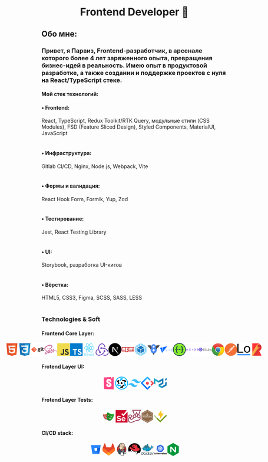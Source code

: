 <h1 align="center">Frontend Developer 👋</h1> 

<h2>Обо мне:</h2>

<h3>Привет, я Парвиз, Frontend-разработчик, в арсенале которого более 4 лет заряженного опыта, превращения бизнес-идей в реальность. Имею опыт в продуктовой разработке, а также создании и поддержке проектов с нуля на React/TypeScript стеке.</h3>
 
<h4>Мой стек технологий:</h4>

<div> <h4>• Frontend:</h4> React, TypeScript, Redux Toolkit/RTK Query, модульные стили (CSS Modules), FSD (Feature Sliced Design), Styled Components, MaterialUI, JavaScript </div>
 <br/>
<div> <h4>• Инфраструктура:</h4> Gitlab CI/CD, Nginx, Node.js, Webpack, Vite</div>
 <br/>
<div> <h4>• Формы и валидация:</h4> React Hook Form, Formik, Yup, Zod</div>
 <br/>
<div> <h4>• Тестирование:</h4> Jest, React Testing Library</div>
  <br/>
<div> <h4>• UI:</h4> Storybook, разработка UI-китов</div>
  <br/>
<div> <h4>• Вёрстка:</h4> HTML5, CSS3, Figma, SCSS, SASS, LESS</div>
  <br/>
  
<h3>Technologies & Soft</h3>

<h4>Frontend Core Layer:</h4>

<div style="display: flex; justify-content: center; align-items: center">
  <img src='https://github.com/devicons/devicon/blob/master/icons/html5/html5-original.svg' style="width: 35px; height: 35px;"/>
  <img src='https://github.com/devicons/devicon/blob/master/icons/css3/css3-original.svg' style="width: 35px; height: 35px;"/>
  <img src='https://github.com/devicons/devicon/blob/master/icons/git/git-original-wordmark.svg' style="width: 35px; height: 35px;"/>
  <img src='https://github.com/devicons/devicon/blob/master/icons/sass/sass-original.svg' style="width: 35px; height: 35px;"/>
  <img src='https://github.com/devicons/devicon/blob/master/icons/javascript/javascript-original.svg' style="width: 35px; height: 35px;"/>
  <img src='https://github.com/devicons/devicon/blob/master/icons/typescript/typescript-original.svg' style="width: 35px; height: 35px;"/>
  <img src='https://github.com/devicons/devicon/blob/master/icons/react/react-original-wordmark.svg' style="width: 35px; height: 35px;"/>
  <img src='https://github.com/devicons/devicon/blob/master/icons/redux/redux-original.svg' style="width: 35px; height: 35px;"/>
  <img src='https://github.com/devicons/devicon/blob/master/icons/nextjs/nextjs-original.svg' style="width: 35px; height: 35px;"/>
  <img src='https://github.com/devicons/devicon/blob/master/icons/npm/npm-original-wordmark.svg' style="width: 35px; height: 35px;"/>
  <img src='https://github.com/devicons/devicon/blob/master/icons/webpack/webpack-original.svg' style="width: 35px; height: 35px;"/>
  <img src='https://github.com/devicons/devicon/blob/master/icons/v8/v8-original.svg' style="width: 35px; height: 35px;"/>
  <img src='https://github.com/devicons/devicon/blob/master/icons/vite/vite-original-wordmark.svg' style="width: 35px; height: 35px;"/>
  <img src='https://github.com/devicons/devicon/blob/master/icons/swagger/swagger-original.svg' style="width: 35px; height: 35px;"/>
  <img src='https://github.com/devicons/devicon/blob/master/icons/axios/axios-plain-wordmark.svg' style="width: 35px; height: 35px;"/>
  <img src='https://github.com/devicons/devicon/blob/master/icons/eslint/eslint-original-wordmark.svg' style="width: 35px; height: 35px;"/>
  <img src='https://github.com/devicons/devicon/blob/master/icons/chrome/chrome-original.svg' style="width: 35px; height: 35px;"/>
  <img src='https://github.com/devicons/devicon/blob/master/icons/postman/postman-original.svg' style="width: 35px; height: 35px;"/>
  <img src='https://github.com/devicons/devicon/blob/master/icons/lodash/lodash-original.svg' style="width: 35px; height: 35px;"/>
  <img src='https://github.com/devicons/devicon/blob/master/icons/rollup/rollup-original.svg' style="width: 35px; height: 35px;"/>
</div>

<h4>Frotend Layer UI:</h4>

<div style="display: flex; justify-content: center; align-items: center">
  <img src='https://github.com/devicons/devicon/blob/master/icons/storybook/storybook-original.svg' style="width: 35px; height: 35px;"/>
  <img src='https://github.com/devicons/devicon/blob/master/icons/quasar/quasar-original.svg' style="width: 35px; height: 35px;"/>
  <img src='https://github.com/devicons/devicon/blob/master/icons/tailwindcss/tailwindcss-original.svg' style="width: 35px; height: 35px;"/>
  <img src='https://github.com/devicons/devicon/blob/master/icons/antdesign/antdesign-original.svg' style="width: 35px; height: 35px;"/>
  <img src='https://github.com/devicons/devicon/blob/master/icons/materialui/materialui-original.svg' style="width: 35px; height: 35px;"/>
</div>

<h4>Frotend Layer Tests:</h4>

<div style="display: flex; justify-content: center; align-items: center">
  <img src='https://github.com/devicons/devicon/blob/master/icons/playwright/playwright-original.svg' style="width: 35px; height: 35px;"/>
  <img src='https://github.com/devicons/devicon/blob/master/icons/selenium/selenium-original.svg' style="width: 35px; height: 35px;"/>
  <img src='https://github.com/devicons/devicon/blob/master/icons/jest/jest-plain.svg' style="width: 35px; height: 35px;"/>
  <img src='https://github.com/devicons/devicon/blob/master/icons/mocha/mocha-plain.svg' style="width: 35px; height: 35px;"/>
  <img src='https://github.com/devicons/devicon/blob/master/icons/vitest/vitest-original.svg' style="width: 35px; height: 35px;"/>
</div>

<h4>CI/CD stack:</h4>
<div style="display: flex; justify-content: center; align-items: center">
  <img src='https://github.com/devicons/devicon/blob/master/icons/bitbucket/bitbucket-original.svg' style="width: 35px; height: 35px;"/>
  <img src='https://github.com/devicons/devicon/blob/master/icons/gitlab/gitlab-original.svg' style="width: 35px; height: 35px;"/>
  <img src='https://github.com/devicons/devicon/blob/master/icons/jenkins/jenkins-original.svg' style="width: 35px; height: 35px;"/>
  <img src='https://github.com/devicons/devicon/blob/master/icons/redhat/redhat-original.svg' style="width: 35px; height: 35px;"/>
  <img src='https://github.com/devicons/devicon/blob/master/icons/docker/docker-original-wordmark.svg' style="width: 35px; height: 35px;"/>
  <img src='https://github.com/devicons/devicon/blob/master/icons/kubernetes/kubernetes-original-wordmark.svg' style="width: 35px; height: 35px;"/>
  <img src='https://github.com/devicons/devicon/blob/master/icons/nginx/nginx-original.svg' style="width: 35px; height: 35px;"/>
</div>
